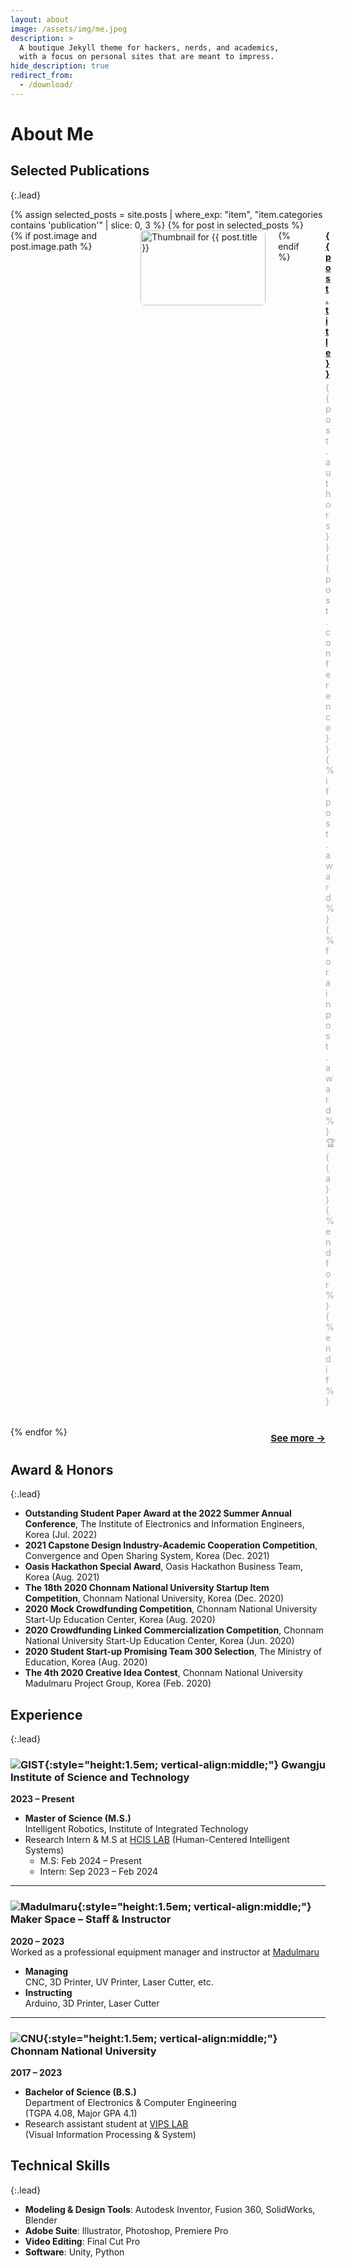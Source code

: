 ```yaml
---
layout: about
image: /assets/img/me.jpeg
description: >
  A boutique Jekyll theme for hackers, nerds, and academics,
  with a focus on personal sites that are meant to impress.
hide_description: true
redirect_from:
  - /download/
---
```

<style>
img[src*="/assets/img/me.jpeg"] {
  width: 240px !important;
  height: 240px !important;
  object-fit: cover !important;
  object-position: center !important;
  border-radius: 10% !important;
  display: block;
  margin: 0 auto;
}
</style>

# About Me

<!--author-->

## Selected Publications
{:.lead}

<style>
  .selected-post-preview {
    display: flex;
    gap: 1.25rem;
    margin-bottom: 2rem;
    align-items: flex-start;
  }

  .selected-post-preview img {
    width: 200px;
    height: 120px;
    object-fit: cover;
    border-radius: 6px;
    flex-shrink: 0;
  }

  @media (max-width: 768px) {
    .selected-post-preview {
      flex-direction: column;
    }

    .selected-post-preview img {
      width: 100%;
      height: auto;
    }
  }
</style>

<div class="post-list">
  {% assign selected_posts = site.posts | where_exp: "item", "item.categories contains 'publication'" | slice: 0, 3 %}
  {% for post in selected_posts %}
    <div class="selected-post-preview">
      {% if post.image and post.image.path %}
        <img src="{{ post.image.path }}" alt="Thumbnail for {{ post.title }}">
      {% endif %}
      <div style="flex: 1; min-width: 0;">
        <h4 style="margin: 0 0 0.3rem 0;">
          <a href="{{ post.url }}">{{ post.title }}</a>
        </h4>
        <p class="post-meta" style="color: #aaa; font-size: 0.9rem; margin: 0;">
          {{ post.authors }}<br>
          {{ post.conference }}
          {% if post.award %}
            <br>
            {% for a in post.award %}
              🏆 {{ a }}<br>
            {% endfor %}
          {% endif %}
        </p>
      </div>
    </div>
  {% endfor %}
</div>

<p style="text-align: right; margin-top: -0.5rem;">
  <a href="/publication/" style="font-weight: bold; font-size: 0.95rem;">See more →</a>
</p>



## Award & Honors
{:.lead}


- **Outstanding Student Paper Award at the 2022 Summer Annual Conference**, The Institute of Electronics and Information Engineers, Korea (Jul. 2022)  
- **2021 Capstone Design Industry-Academic Cooperation Competition**, Convergence and Open Sharing System, Korea (Dec. 2021)  
- **Oasis Hackathon Special Award**, Oasis Hackathon Business Team, Korea (Aug. 2021)  
- **The 18th 2020 Chonnam National University Startup Item Competition**, Chonnam National University, Korea (Dec. 2020)  
- **2020 Mock Crowdfunding Competition**, Chonnam National University Start-Up Education Center, Korea (Aug. 2020)  
- **2020 Crowdfunding Linked Commercialization Competition**, Chonnam National University Start-Up Education Center, Korea (Jun. 2020)  
- **2020 Student Start-up Promising Team 300 Selection**, The Ministry of Education, Korea (Aug. 2020)  
- **The 4th 2020 Creative Idea Contest**, Chonnam National University Madulmaru Project Group, Korea (Feb. 2020)  



## Experience
{:.lead}


### ![GIST](/assets/img/GIST.png){:style="height:1.5em; vertical-align:middle;"} Gwangju Institute of Science and Technology
**2023 – Present**  
- **Master of Science (M.S.)**  
  Intelligent Robotics, Institute of Integrated Technology  
- Research Intern & M.S at [HCIS LAB](https://sites.google.com/view/gist-hcis-lab) (Human-Centered Intelligent Systems)  
  - M.S: Feb 2024 – Present  
  - Intern: Sep 2023 – Feb 2024  

---

### ![Madulmaru](/assets/img/mandulmaru.png){:style="height:1.5em; vertical-align:middle;"} Maker Space – Staff & Instructor
**2020 – 2023**  
Worked as a professional equipment manager and instructor at [Madulmaru](http://mandulmaru.net)  
- **Managing**  
  CNC, 3D Printer, UV Printer, Laser Cutter, etc.  
- **Instructing**  
  Arduino, 3D Printer, Laser Cutter  

---

### ![CNU](/assets/img/chonnam.svg){:style="height:1.5em; vertical-align:middle;"} Chonnam National University  
**2017 – 2023**  
- **Bachelor of Science (B.S.)**  
  Department of Electronics & Computer Engineering  
  (TGPA 4.08, Major GPA 4.1)  
- Research assistant student at [VIPS LAB](https://jnuvipslab.wixsite.com/vips)  
  (Visual Information Processing & System)   



## Technical Skills
{:.lead}


- **Modeling & Design Tools**: Autodesk Inventor, Fusion 360, SolidWorks, Blender  
- **Adobe Suite**: Illustrator, Photoshop, Premiere Pro  
- **Video Editing**: Final Cut Pro  
- **Software**: Unity, Python  


<style>
#_toc {
  position: sticky !important;
  top: 100px;
  max-height: calc(100vh - 120px);
  overflow-y: auto;
}
</style>
